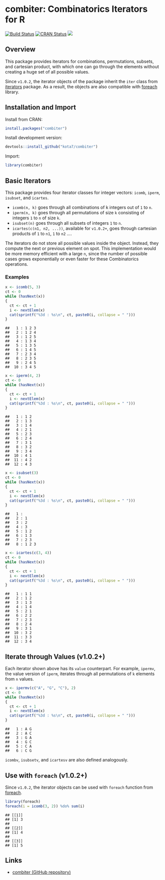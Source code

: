 combiter: Combinatorics Iterators for R
================

[![Build Status](https://travis-ci.org/kota7/combiter.svg?branch=master)](https://travis-ci.org/kota7/combiter) [![CRAN Status](https://www.r-pkg.org/badges/version/combiter)](https://www.r-pkg.org/badges/version/combiter) [![](https://cranlogs.r-pkg.org/badges/combiter)](https://cran.r-project.org/package=combiter)

Overview
--------

This package provides iterators for combinations, permutations, subsets, and cartesian product, with which one can go through the elements without creating a huge set of all possible values.

Since `v1.0.2`, the iterator objects of the package inherit the `iter` class from [iterators](https://cran.r-project.org/package=iterators) package. As a result, the objects are also compatible with [foreach](https://cran.r-project.org/package=foreach) library.

Installation and Import
-----------------------

Install from CRAN:

``` r
install.packages("combiter")
```

Install development version:

``` r
devtools::install_github("kota7/combiter")
```

Import:

``` r
library(combiter)
```

Basic Iterators
---------------

This package provides four iterator classes for integer vectors: `icomb`, `iperm`, `isubset`, and `icartes`.

-   `icomb(n, k)` goes through all combinations of k integers out of `1` to `n`.
-   `iperm(n, k)` goes through all permutations of size `k` consisting of integers `1` to `n` of size `k`.
-   `isubset(n)` goes through all subsets of integers `1` to `n`.
-   `icartes(c(n1, n2, ...))`, available for `v1.0.2+`, goes through cartesian products of `1` to `n1`, `1` to `n2` ....

The iterators do not store all possible values inside the object. Instead, they compute the next or previous element on spot. This implementation would be more memory efficient with a large `n`, since the number of possible cases grows exponentially or even faster for these Combinatorics operations.

### Examples

``` r
x <- icomb(5, 3)
ct <- 0
while (hasNext(x))
{
  ct <- ct + 1
  i <- nextElem(x)
  cat(sprintf("%3d : %s\n", ct, paste0(i, collapse = " ")))
}
```

    ##   1 : 1 2 3
    ##   2 : 1 2 4
    ##   3 : 1 2 5
    ##   4 : 1 3 4
    ##   5 : 1 3 5
    ##   6 : 1 4 5
    ##   7 : 2 3 4
    ##   8 : 2 3 5
    ##   9 : 2 4 5
    ##  10 : 3 4 5

``` r
x <- iperm(4, 2)
ct <- 0
while (hasNext(x))
{
  ct <- ct + 1
  i <- nextElem(x)
  cat(sprintf("%3d : %s\n", ct, paste0(i, collapse = " ")))
}
```

    ##   1 : 1 2
    ##   2 : 1 3
    ##   3 : 1 4
    ##   4 : 2 1
    ##   5 : 2 3
    ##   6 : 2 4
    ##   7 : 3 1
    ##   8 : 3 2
    ##   9 : 3 4
    ##  10 : 4 1
    ##  11 : 4 2
    ##  12 : 4 3

``` r
x <- isubset(3)
ct <- 0
while (hasNext(x))
{
  ct <- ct + 1
  i <- nextElem(x)
  cat(sprintf("%3d : %s\n", ct, paste0(i, collapse = " ")))
}
```

    ##   1 : 
    ##   2 : 1
    ##   3 : 2
    ##   4 : 3
    ##   5 : 1 2
    ##   6 : 1 3
    ##   7 : 2 3
    ##   8 : 1 2 3

``` r
x <- icartes(c(3, 4))
ct <- 0
while (hasNext(x))
{
  ct <- ct + 1
  i <- nextElem(x)
  cat(sprintf("%3d : %s\n", ct, paste0(i, collapse = " ")))
}
```

    ##   1 : 1 1
    ##   2 : 1 2
    ##   3 : 1 3
    ##   4 : 1 4
    ##   5 : 2 1
    ##   6 : 2 2
    ##   7 : 2 3
    ##   8 : 2 4
    ##   9 : 3 1
    ##  10 : 3 2
    ##  11 : 3 3
    ##  12 : 3 4

Iterate through Values (v1.0.2+)
--------------------------------

Each iterator shown above has its `value` counterpart. For example, `ipermv`, the value version of `iperm`, iterates through all permutations of `k` elements from `n` values.

``` r
x <- ipermv(c("A", "G", "C"), 2)
ct <- 0
while (hasNext(x))
{
  ct <- ct + 1
  i <- nextElem(x)
  cat(sprintf("%3d : %s\n", ct, paste0(i, collapse = " ")))
}
```

    ##   1 : A G
    ##   2 : A C
    ##   3 : G A
    ##   4 : G C
    ##   5 : C A
    ##   6 : C G

`icombv`, `isubsetv`, and `icartesv` are also defined analogously.

Use with `foreach` (v1.0.2+)
----------------------------

Since `v1.0.2`, the iterator objects can be used with `foreach` function from [foreach](https://cran.r-project.org/web/packages/foreach/index.html).

``` r
library(foreach)
foreach(i = icomb(3, 2)) %do% sum(i)
```

    ## [[1]]
    ## [1] 3
    ## 
    ## [[2]]
    ## [1] 4
    ## 
    ## [[3]]
    ## [1] 5

Links
-----

-   [combiter (GitHub repository)](https://github.com/kota7/combiter)
